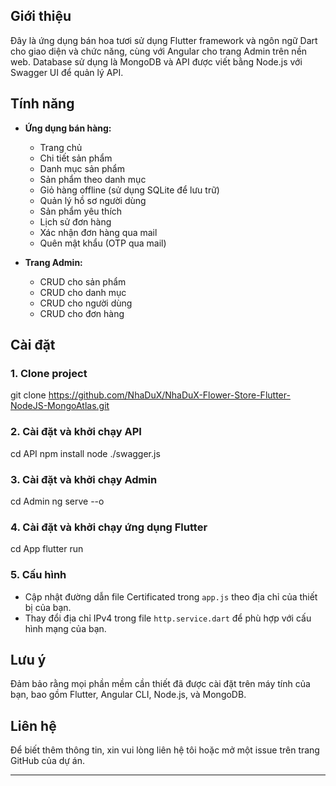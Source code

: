 ## Giới thiệu
Đây là ứng dụng bán hoa tươi sử dụng Flutter framework và ngôn ngữ Dart cho giao diện và chức năng, cùng với Angular cho trang Admin trên nền web. Database sử dụng là MongoDB và API được viết bằng Node.js với Swagger UI để quản lý API.

## Tính năng

- **Ứng dụng bán hàng:**
  - Trang chủ
  - Chi tiết sản phẩm
  - Danh mục sản phẩm
  - Sản phẩm theo danh mục
  - Giỏ hàng offline (sử dụng SQLite để lưu trữ)  
  - Quản lý hồ sơ người dùng
  - Sản phẩm yêu thích
  - Lịch sử đơn hàng
  - Xác nhận đơn hàng qua mail
  - Quên mật khẩu (OTP qua mail)

- **Trang Admin:**
  - CRUD cho sản phẩm
  - CRUD cho danh mục
  - CRUD cho người dùng
  - CRUD cho đơn hàng

## Cài đặt

### 1. Clone project
git clone https://github.com/NhaDuX/NhaDuX-Flower-Store-Flutter-NodeJS-MongoAtlas.git



### 2. Cài đặt và khởi chạy API
cd API
npm install
node ./swagger.js



### 3. Cài đặt và khởi chạy Admin
cd Admin
ng serve --o



### 4. Cài đặt và khởi chạy ứng dụng Flutter
cd App
flutter run



### 5. Cấu hình
- Cập nhật đường dẫn file Certificated trong `app.js` theo địa chỉ của thiết bị của bạn.
- Thay đổi địa chỉ IPv4 trong file `http.service.dart` để phù hợp với cấu hình mạng của bạn.

## Lưu ý
Đảm bảo rằng mọi phần mềm cần thiết đã được cài đặt trên máy tính của bạn, bao gồm Flutter, Angular CLI, Node.js, và MongoDB.


## Liên hệ
Để biết thêm thông tin, xin vui lòng liên hệ tôi hoặc mở một issue trên trang GitHub của dự án.

---
